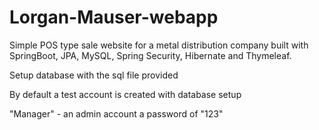 # Lorgan-Mauser-webapp
Simple POS type sale website for a metal distribution company built with SpringBoot, JPA, MySQL, Spring Security, Hibernate and Thymeleaf.



Setup database with the sql file provided

By default a test account is created with database setup

"Manager" - an admin account a password of "123"
